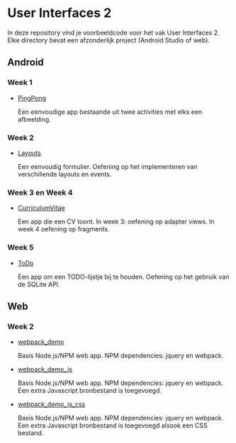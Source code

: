 # User Interfaces 2

In deze repository vind je voorbeeldcode voor het vak User Interfaces 2. Elke directory bevat een afzonderlijk project (Android Studio of web).

## Android

### Week 1

- [PingPong](PingPong)

  Een eenvoudige app bestaande uit twee activities met elks een afbeelding.

### Week 2

- [Layouts](Layouts)

  Een eenvoudig formulier. Oefening op het implementeren van verschillende layouts en events.

### Week 3 en Week 4

- [CurriculumVitae](CurriculumVitae)

  Een app die een CV toont. In week 3: oefening op adapter views. In week 4 oefening op fragments.

### Week 5

- [ToDo](ToDo)

  Een app om een TODO-lijstje bij te houden. Oefening op het gebruik van de SQLite API.

## Web

### Week 2

- [webpack_demo](webpack_demo)

  Basis Node.js/NPM web app. NPM dependencies: jquery en webpack.
  
- [webpack_demo_js](webpack_demo_js)

  Basis Node.js/NPM web app. NPM dependencies: jquery en webpack. Een extra Javascript bronbestand is toegevoegd.

- [webpack_demo_js_css](webpack_demo_js_css)

  Basis Node.js/NPM web app. NPM dependencies: jquery en webpack. Een extra Javascript bronbestand is toegevoegd alsook een CSS bestand.
